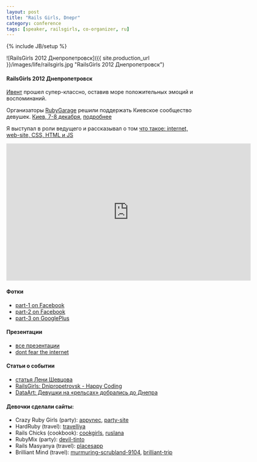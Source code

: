 ```yaml
---
layout: post
title: "Rails Girls, Dnepr"
category: conference
tags: [speaker, railsgirls, co-organizer, ru]
---
```

{% include JB/setup %}


![RailsGirls 2012 Днепропетровск]({{ site.production_url }}/images/life/railsgirls.jpg "RailsGirls 2012 Днепропетровск")

#### RailsGirls 2012 Днепропетровск

[Ивент](http://railsgirls.com/dnipropetrovsk) прошел супер-классно, оставив море положительных эмоций и воспоминаний.


Организаторы [RubyGarage](http://rubygarage.org) решили поддержать Киевское сообщество девушек. [Киев, 7-8 декабря](http://railsgirls.com/kiev),   [подробнее](http://dou.ua/calendar/2407/)

Я выступал в роли ведущего и рассказывал о том [что такое: internet, web-site, CSS, HTML и JS]( http://dont-fear-internet.pp.ua/)

<!-- more -->


<iframe width="640" height="360" src="http://www.youtube.com/embed/QybQdwCnYM4" frameborder="0" allowfullscreen></iframe>

#### Фотки 
* [part-1 on Facebook](http://www.facebook.com/media/set/?set=a.195389347262361.48964.163129323821697&type=3)
* [part-2 on Facebook](http://www.facebook.com/media/set/?set=a.195392280595401.48965.163129323821697&type=3)
* [part-3 on GooglePlus](https://plus.google.com/photos/108854724146968003782/albums/5796468822708486961)

#### Презентации 
* [все презентации]( https://speakerdeck.com/u/rg_ukraine)
* [dont fear the internet]( http://dont-fear-internet.pp.ua/)

#### Статьи о событии
* [статья Лени Шевцова](http://leonid.shevtsov.me/ru/railsgirls-2012-post-mortem)
* [RailsGirls: Dnipropetrovsk - Happy Сoding](http://blog.railsgirls.com/post/33651656873/railsgirls-dnipropetrovsk-happy-coding)
* [DataArt: Девушки на «рельсах» добрались до Днепра](http://www.dataart.ru/blog/2012/10/devushki-na-relsah-dobralis-do-dnepra/)


#### Девочки сделали сайты:

* Crazy Ruby Girls (party): [appynec](http://appynec.herokuapp.com), [party-site](http://party-site.herokuapp.com)
* HardRuby (travel): [travelliya](http://travelliya.herokuapp.com)
* Rails Chicks (cookbook): [cookgirls](http://cookgirls.herokuapp.com), [ruslana](http://ruslana.herokuapp.com)
* RubyMix (party): [devil-tinto](http://devil-tinto.herokuapp.com)
* Rails Masyanya (travel): [placesapp](http://placesapp.herokuapp.com)
* Brilliant Mind (travel): [murmuring-scrubland-9104](http://murmuring-scrubland-9104.herokuapp.com), [brilliant-trip](http://brilliant-trip.herokuapp.com)
